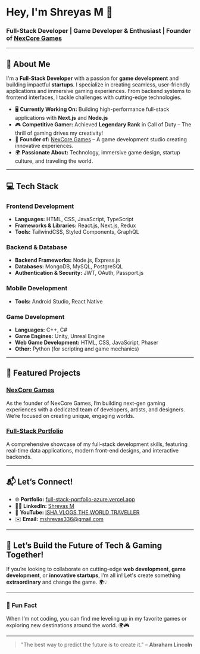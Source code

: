 # Hey, I'm Shreyas M 👾

### Full-Stack Developer | Game Developer & Enthusiast | Founder of [NexCore Games](https://www.nexcoregames.com)

---

## 🚀 About Me

I'm a **Full-Stack Developer** with a passion for **game development** and building impactful **startups**. I specialize in creating seamless, user-friendly applications and immersive gaming experiences. From backend systems to frontend interfaces, I tackle challenges with cutting-edge technologies.

- 🖥 **Currently Working On:** Building high-performance full-stack applications with **Next.js** and **Node.js**  
- 🎮 **Competitive Gamer:** Achieved **Legendary Rank** in Call of Duty – The thrill of gaming drives my creativity!  
- 🚀 **Founder of:** [NexCore Games](https://www.nexcoregames.com) – A game development studio creating innovative experiences.  
- 🌍 **Passionate About:** Technology, immersive game design, startup culture, and traveling the world.

---

## 💻 Tech Stack

### Frontend Development
- **Languages:** HTML, CSS, JavaScript, TypeScript  
- **Frameworks & Libraries:** React.js, Next.js, Redux  
- **Tools:** TailwindCSS, Styled Components, GraphQL

### Backend & Database
- **Backend Frameworks:** Node.js, Express.js  
- **Databases:** MongoDB, MySQL, PostgreSQL  
- **Authentication & Security:** JWT, OAuth, Passport.js

### Mobile Development
- **Tools:** Android Studio, React Native

### Game Development
- **Languages:** C++, C#  
- **Game Engines:** Unity, Unreal Engine  
- **Web Game Development:** HTML, CSS, JavaScript, Phaser  
- **Other:** Python (for scripting and game mechanics)

---

## 🌟 Featured Projects

### [**NexCore Games**](https://www.nexcoregames.com)
As the founder of NexCore Games, I’m building next-gen gaming experiences with a dedicated team of developers, artists, and designers. We’re focused on creating unique, engaging worlds.

### [**Full-Stack Portfolio**](https://full-stack-portfolio-azure.vercel.app)
A comprehensive showcase of my full-stack development skills, featuring real-time data applications, modern front-end designs, and interactive backends.

---

## 📬 Let’s Connect!

- 🌐 **Portfolio:** [full-stack-portfolio-azure.vercel.app](https://full-stack-portfolio-azure.vercel.app/)  
- 🧑‍💼 **LinkedIn:** [Shreyas M](https://www.linkedin.com/in/shreyas-m-8854941ab/)  
- 🎥 **YouTube:** [ISHA VLOGS THE WORLD TRAVELLER](https://www.youtube.com/@ishavlogs5331)  
- ✉️ **Email:** [mshreyas336@gmail.com](mailto:mshreyas336@gmail.com)

---

## 🤝 Let’s Build the Future of Tech & Gaming Together!

If you’re looking to collaborate on cutting-edge **web development**, **game development**, or **innovative startups**, I’m all in! Let's create something **extraordinary** and change the game. 🌍💡

---

### 💬 Fun Fact
When I’m not coding, you can find me leveling up in my favorite games or exploring new destinations around the world. 🌍🎮

---

> "The best way to predict the future is to create it." – **Abraham Lincoln**

